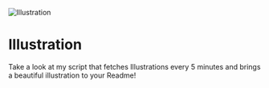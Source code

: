 ![Illustration](https://i.redd.it/70rzo63lslqb1.png?width=100&height=100)

# Illustration
Take a look at my script that fetches Illustrations every 5 minutes and brings a beautiful illustration to your Readme!